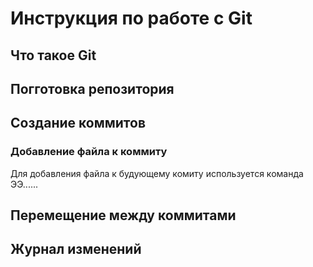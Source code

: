 # Инструкция по работе с Git

##  Что такое Git

## Погготовка репозитория

## Создание коммитов
### Добавление файла к коммиту
Для добавления файла к будующему комиту используется команда ЭЭ......

## Перемещение между коммитами

##  Журнал изменений
